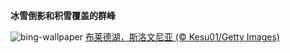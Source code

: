 
**冰雪倒影和积雪覆盖的群峰**

![bing-wallpaper](https://www.bing.com/th?id=OHR.LakeBledSnow_ZH-CN4118056813_1920x1080.jpg)
[布莱德湖，斯洛文尼亚 (© Kesu01/Getty Images)](https://www.bing.com/search?q=%E6%96%AF%E6%B4%9B%E6%96%87%E5%B0%BC%E4%BA%9A%E5%B8%83%E8%8E%B1%E5%BE%B7%E6%B9%96&amp;form=hpcapt&amp;mkt=zh-cn)
  